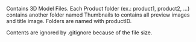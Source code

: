 Contains 3D Model Files. Each Product folder (ex.: product1, product2, ...) contains another folder named Thumbnails to contains all preview images and title image. Folders are named with productID.

Contents are ignored by .gitignore because of the file size.